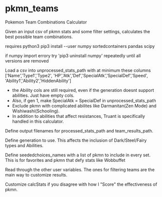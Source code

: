 # pkmn_teams
Pokemon Team Combinations Calculator

Given an input csv of pkmn stats and some filter settings, calculates the best possible team combinations.

requires python3
pip3 install --user numpy sortedcontainers pandas scipy

if numpy import errory try 'pip3 uninstall numpy' repeatedly until all versions are removed

Load a csv into unprocessed_stats_path with at minimum these columns ['Name','Type1','Type2', 'HP','Atk','Def','SpecialAtk','SpecialDef','Speed', 'Ability1','Ability2','HiddenAbility']
  - the Ability cols are still required, even if the generation doesnt support abilities. Just have empty cols.
  - Also, if gen 1, make SpecialAtk = SpecialDef in unprocessed_stats_path
  - Exclude pkmn with complicated abilites like Darmanitan(Zen Mode) and Wishiwashi(Schooling).
  - In addition to abilities that affect resistances, Truant is specifically handled in this calculator.

Define output filenames for processed_stats_path and team_results_path.

Define generation to use. This affects the inclusion of Dark/Steel/Fairy types and Abilities.

Define seededchoices_names with a list of pkmn to include in every set. This is for favorites and pkmn that defy stats like Wobbuffet


Read through the other user variables. The ones for filtering teams are the main way to customize results.

Customize calcStats if you disagree with how I "Score" the effectiveness of pkmn.

